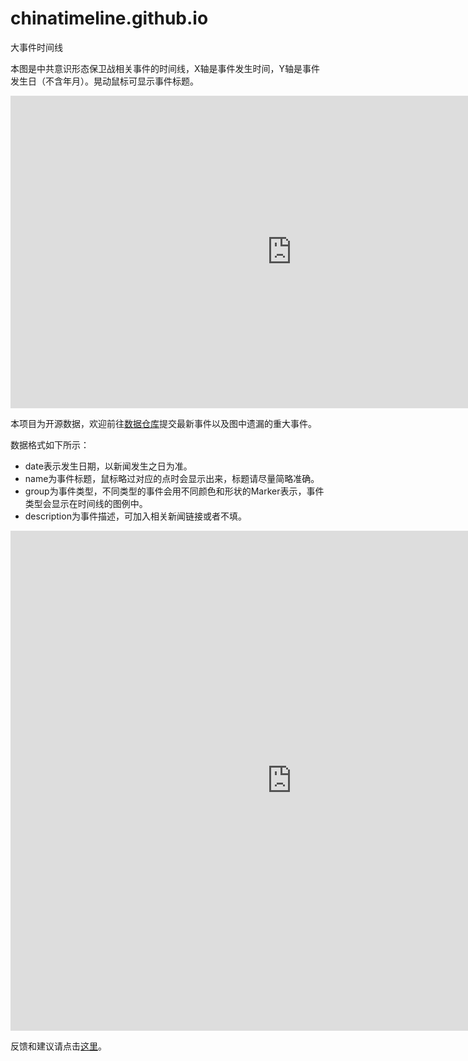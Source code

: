 # chinatimeline.github.io
大事件时间线

本图是中共意识形态保卫战相关事件的时间线，X轴是事件发生时间，Y轴是事件发生日（不含年月）。晃动鼠标可显示事件标题。
<!-- Start of iframe Code -->
<iframe width="900" height="500" frameborder="0" scrolling="no" src="https://plot.ly/~chinatimeline/0.embed"></iframe>
<!-- End of iframe Code -->

本项目为开源数据，欢迎前往[数据仓库](https://github.com/chinatimeline/data)提交最新事件以及图中遗漏的重大事件。

数据格式如下所示：
* date表示发生日期，以新闻发生之日为准。
* name为事件标题，鼠标略过对应的点时会显示出来，标题请尽量简略准确。
* group为事件类型，不同类型的事件会用不同颜色和形状的Marker表示，事件类型会显示在时间线的图例中。
* description为事件描述，可加入相关新闻链接或者不填。

<!-- Start of iframe Code -->
<iframe width="900" height="800" frameborder="0" scrolling="no" src="https://plot.ly/~chinatimeline/2.embed"></iframe>
<!-- End of iframe Code -->

反馈和建议请点击[这里](https://github.com/chinatimeline/chinatimeline.github.io/issues)。
